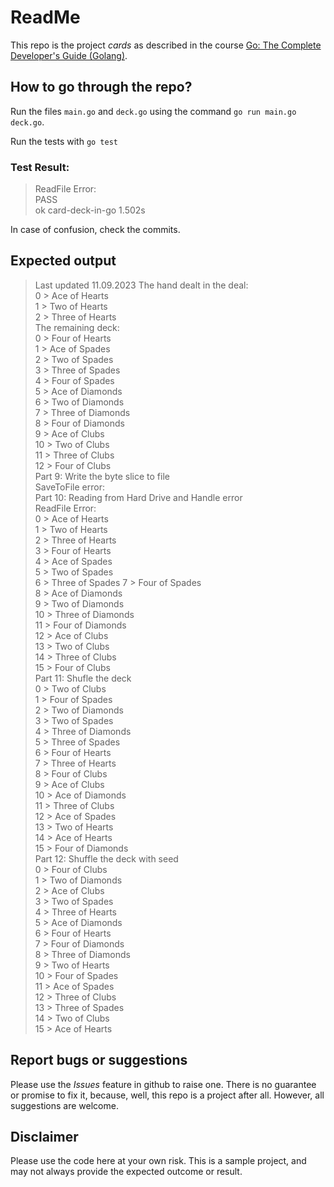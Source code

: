 # ReadMe
This repo is the project *cards* as described in the course  [Go: The Complete Developer's Guide (Golang)](https://udemy.com/course/go-the-complete-developers-guide/). 


## How to go through the repo?
Run the files `main.go` and `deck.go` using the command 
`go run main.go deck.go`.   

Run the tests with 
`go test`

### Test Result:
>ReadFile Error: <nil>  
>PASS  
>ok      card-deck-in-go 1.502s

In case of confusion, check the commits. 

## Expected output
> Last updated 11.09.2023
The hand dealt in the deal:  
0 > Ace of Hearts  
1 > Two of Hearts  
2 > Three of Hearts  
The remaining deck:  
0 > Four of Hearts  
1 > Ace of Spades  
2 > Two of Spades  
3 > Three of Spades  
4 > Four of Spades  
5 > Ace of Diamonds  
6 > Two of Diamonds  
7 > Three of Diamonds  
8 > Four of Diamonds  
9 > Ace of Clubs  
10 > Two of Clubs  
11 > Three of Clubs  
12 > Four of Clubs  
Part 9: Write the byte slice to file  
SaveToFile error: <nil>  
Part 10: Reading from Hard Drive and Handle error  
ReadFile Error: <nil>  
0 > Ace of Hearts  
1 > Two of Hearts  
2 > Three of Hearts  
3 > Four of Hearts  
4 > Ace of Spades  
5 > Two of Spades  
6 > Three of Spades
7 > Four of Spades  
8 > Ace of Diamonds  
9 > Two of Diamonds  
10 > Three of Diamonds  
11 > Four of Diamonds  
12 > Ace of Clubs  
13 > Two of Clubs  
14 > Three of Clubs  
15 > Four of Clubs  
Part 11: Shufle the deck  
0 > Two of Clubs  
1 > Four of Spades  
2 > Two of Diamonds  
3 > Two of Spades  
4 > Three of Diamonds  
5 > Three of Spades  
6 > Four of Hearts  
7 > Three of Hearts  
8 > Four of Clubs  
9 > Ace of Clubs  
10 > Ace of Diamonds  
11 > Three of Clubs  
12 > Ace of Spades  
13 > Two of Hearts  
14 > Ace of Hearts  
15 > Four of Diamonds  
Part 12: Shuffle the deck with seed  
0 > Four of Clubs  
1 > Two of Diamonds  
2 > Ace of Clubs  
3 > Two of Spades  
4 > Three of Hearts  
5 > Ace of Diamonds  
6 > Four of Hearts  
7 > Four of Diamonds  
8 > Three of Diamonds  
9 > Two of Hearts  
10 > Four of Spades  
11 > Ace of Spades  
12 > Three of Clubs  
13 > Three of Spades  
14 > Two of Clubs  
15 > Ace of Hearts  

## Report bugs or suggestions
Please use the *Issues* feature in github to raise one. There is no guarantee or promise to fix it, because, well, this repo is a project after all. However, all suggestions are welcome. 

## Disclaimer
Please use the code here at your own risk. This is a sample project, and may not always provide the expected outcome or result. 
